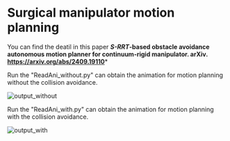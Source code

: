 # Surgical manipulator motion planning
You can find the deatil in this paper 
 ***S-RRT*-based obstacle avoidance autonomous motion planner for continuum-rigid manipulator. arXiv. https://arxiv.org/abs/2409.19110***
 
 Run the "ReadAni_without.py" can obtain the animation for motion planning without the collision avoidance.
 
 ![output_without](https://github.com/user-attachments/assets/2253d446-1755-4a29-87f4-c68099af8335) 
 
 Run the "ReadAni_with.py" can obtain the animation for motion planning with the collision avoidance.

  ![output_with](https://github.com/user-attachments/assets/b954ad3a-291b-4c16-817e-1f10da2943d9)
 


